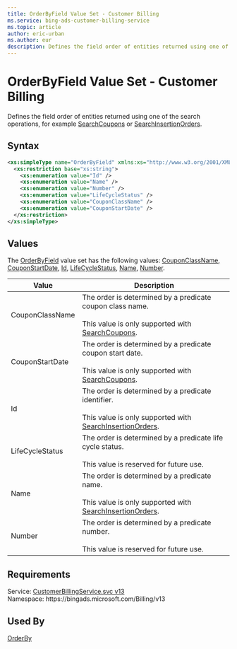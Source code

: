 ```yaml
---
title: OrderByField Value Set - Customer Billing
ms.service: bing-ads-customer-billing-service
ms.topic: article
author: eric-urban
ms.author: eur
description: Defines the field order of entities returned using one of the search operations, for example SearchCoupons or SearchInsertionOrders.
---
```

# OrderByField Value Set - Customer Billing
Defines the field order of entities returned using one of the search operations, for example [SearchCoupons](searchcoupons.md) or [SearchInsertionOrders](searchinsertionorders.md).

## Syntax
```xml
<xs:simpleType name="OrderByField" xmlns:xs="http://www.w3.org/2001/XMLSchema">
  <xs:restriction base="xs:string">
    <xs:enumeration value="Id" />
    <xs:enumeration value="Name" />
    <xs:enumeration value="Number" />
    <xs:enumeration value="LifeCycleStatus" />
    <xs:enumeration value="CouponClassName" />
    <xs:enumeration value="CouponStartDate" />
  </xs:restriction>
</xs:simpleType>
```

## <a name="values"></a>Values

The [OrderByField](orderbyfield.md) value set has the following values: [CouponClassName](#couponclassname), [CouponStartDate](#couponstartdate), [Id](#id), [LifeCycleStatus](#lifecyclestatus), [Name](#name), [Number](#number).

|Value|Description|
|-----------|---------------|
|<a name="couponclassname"></a>CouponClassName|The order is determined by a predicate coupon class name.<br/><br/>This value is only supported with [SearchCoupons](searchcoupons.md).|
|<a name="couponstartdate"></a>CouponStartDate|The order is determined by a predicate coupon start date.<br/><br/>This value is only supported with [SearchCoupons](searchcoupons.md).|
|<a name="id"></a>Id|The order is determined by a predicate identifier.<br/><br/>This value is only supported with [SearchInsertionOrders](searchinsertionorders.md).|
|<a name="lifecyclestatus"></a>LifeCycleStatus|The order is determined by a predicate life cycle status.<br/><br/>This value is reserved for future use.|
|<a name="name"></a>Name|The order is determined by a predicate name.<br/><br/>This value is only supported with [SearchInsertionOrders](searchinsertionorders.md).|
|<a name="number"></a>Number|The order is determined by a predicate number.<br/><br/>This value is reserved for future use.|

## Requirements
Service: [CustomerBillingService.svc v13](https://clientcenter.api.bingads.microsoft.com/Api/Billing/v13/CustomerBillingService.svc)  
Namespace: https\://bingads.microsoft.com/Billing/v13  

## Used By
[OrderBy](orderby.md)  
